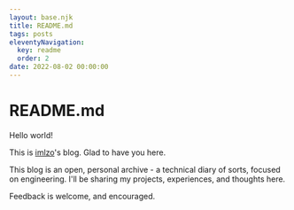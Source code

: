 ```yaml
---
layout: base.njk
title: README.md
tags: posts
eleventyNavigation:
  key: readme
  order: 2
date: 2022-08-02 00:00:00
---
```


# README.md

Hello world!

This is [imlzo](https://github.com/imlzo)'s blog. Glad to have you here.

This blog is an open, personal archive - a technical diary of sorts, focused on
engineering. I'll be sharing my projects, experiences, and thoughts here.

Feedback is welcome, and encouraged.
